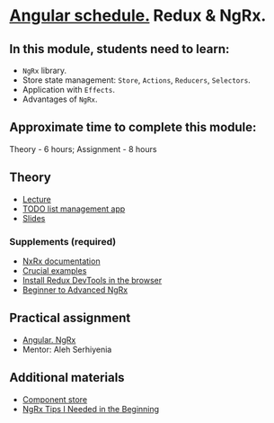 # [Angular schedule.](../../README-ENG.md) Redux & NgRx.

## In this module, students need to learn:

- `NgRx` library.
- Store state management: `Store`, `Actions`, `Reducers`, `Selectors`.
- Application with `Effects`.
- Advantages of `NgRx`.

## Approximate time to complete this module:

Theory - 6 hours;
Assignment - 8 hours

## Theory

- [Lecture](https://youtu.be/cW33_Zadfew)
- [TODO list management app](https://github.com/pavelrazuvalau/todo-list-management/tree/65fd4112292fa2c8a10597587bcd371b7e617fed)
- [Slides](https://slides.com/pavelrazuvalau/angular-ngrx)

### Supplements (required)

- [NxRx documentation](https://ngrx.io/docs)
- [Crucial examples](https://youtu.be/SkoI_VHtcTU)
- [Install Redux DevTools in the browser](https://github.com/reduxjs/redux-devtools)
- [Beginner to Advanced NgRx](https://youtu.be/iWX7qCGVt9U)

## Practical assignment

- [Angular. NgRx](../../../tasks/angular/NgRX.md)
- Mentor: Aleh Serhiyenia

## Additional materials

- [Component store](https://youtu.be/r0Rzt4lQ0T0)
- [NgRx Tips I Needed in the Beginning](https://dev.to/this-is-angular/ngrx-tips-i-needed-in-the-beginning-4hno)
